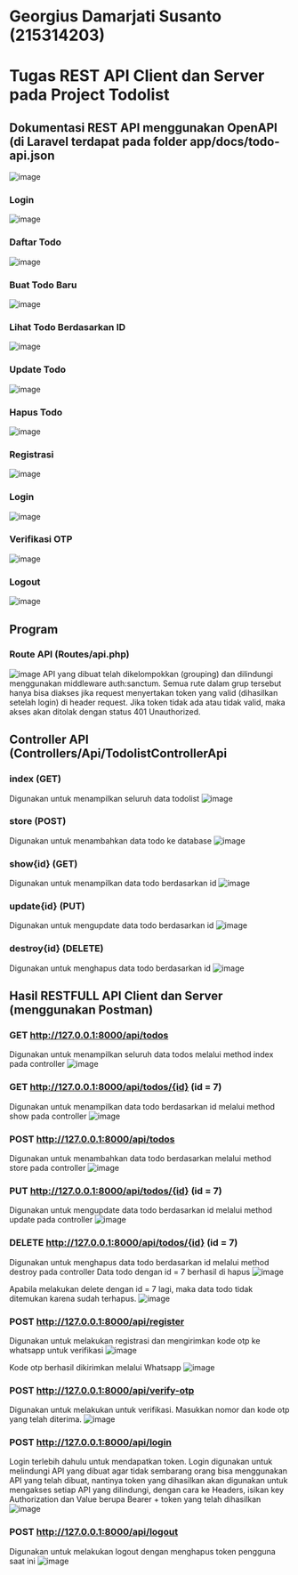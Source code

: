 # Georgius Damarjati Susanto (215314203)
# Tugas REST API Client dan Server pada Project Todolist

## Dokumentasi REST API menggunakan OpenAPI (di Laravel terdapat pada folder app/docs/todo-api.json
![image](https://github.com/user-attachments/assets/7dab3bd1-11f8-457e-8a3b-36dd39396398)


### Login
![image](https://github.com/user-attachments/assets/66d46a64-72ff-401c-ba77-041de28a6bbc)
### Daftar Todo
![image](https://github.com/user-attachments/assets/95bc4bba-ffbe-4dec-a7e1-092dacfab3c2)

### Buat Todo Baru
![image](https://github.com/user-attachments/assets/5e03c258-19f7-43b8-95d6-f78a5dfabe9a)

### Lihat Todo Berdasarkan ID
![image](https://github.com/user-attachments/assets/30eea9e5-b73c-454e-8847-861f13141947)

### Update Todo
![image](https://github.com/user-attachments/assets/c01eb3ea-1672-4eb1-8284-27e884af2478)

### Hapus Todo
![image](https://github.com/user-attachments/assets/8e5b4918-2103-4041-b1ef-bde3b28a70b0)

### Registrasi
![image](https://github.com/user-attachments/assets/aceb2be2-91f5-4099-bcce-4ac3754bece6)

### Login
![image](https://github.com/user-attachments/assets/5a50201e-f509-42c7-92cb-019c3af2536a)

### Verifikasi OTP
![image](https://github.com/user-attachments/assets/354dff7d-a57c-45e8-bede-22d36ca80095)

### Logout
![image](https://github.com/user-attachments/assets/7be4fe90-c38d-42a4-bd54-e8979cfb6dc7)


## Program
### Route API (Routes/api.php)
![image](https://github.com/user-attachments/assets/94fef1a6-26f7-46c6-86ea-c698dde57907)
API yang dibuat telah dikelompokkan (grouping) dan dilindungi menggunakan middleware auth:sanctum.
Semua rute dalam grup tersebut hanya bisa diakses jika request menyertakan token yang valid (dihasilkan setelah login) di header request. Jika token tidak ada atau tidak valid, maka akses akan ditolak dengan status 401 Unauthorized.

## Controller API (Controllers/Api/TodolistControllerApi
### index (GET)
Digunakan untuk menampilkan seluruh data todolist
![image](https://github.com/user-attachments/assets/53341d37-6f7f-434c-9087-5c138a78f0c3)

### store (POST)
Digunakan untuk menambahkan data todo ke database
![image](https://github.com/user-attachments/assets/8bbe6c4b-deff-4248-ac05-43d2bc29e30f)

### show{id} (GET)
Digunakan untuk menampilkan data todo berdasarkan id
![image](https://github.com/user-attachments/assets/3ab332ef-4d6b-447d-8922-a4e1aa659be5)

### update{id} (PUT)
Digunakan untuk mengupdate data todo berdasarkan id
![image](https://github.com/user-attachments/assets/e7f31d53-52cb-480f-b842-95b5f8843d07)

### destroy{id} (DELETE)
Digunakan untuk menghapus data todo berdasarkan id
![image](https://github.com/user-attachments/assets/9fe6176e-2323-4783-9015-845b38df7a60)


## Hasil RESTFULL API Client dan Server (menggunakan Postman)

### GET http://127.0.0.1:8000/api/todos 
Digunakan untuk menampilkan seluruh data todos melalui method index pada controller
![image](https://github.com/user-attachments/assets/472899a6-80ac-4f76-9f77-dfc664d0275a)

### GET http://127.0.0.1:8000/api/todos/{id} (id = 7)
Digunakan untuk menampilkan data todo berdasarkan id melalui method show pada controller
![image](https://github.com/user-attachments/assets/3e71142f-c88d-4bef-a834-821800d55415)

### POST http://127.0.0.1:8000/api/todos
Digunakan untuk menambahkan data todo berdasarkan melalui method store pada controller
![image](https://github.com/user-attachments/assets/e92ab8d2-c57a-4b05-a684-5d99b7bf481d)

### PUT http://127.0.0.1:8000/api/todos/{id} (id = 7)
Digunakan untuk mengupdate data todo berdasarkan id melalui method update pada controller
![image](https://github.com/user-attachments/assets/387344ba-de20-4080-a956-9b4a245d2f89)

### DELETE http://127.0.0.1:8000/api/todos/{id} (id = 7)
Digunakan untuk menghapus data todo berdasarkan id melalui method destroy pada controller
Data todo dengan id = 7 berhasil di hapus
![image](https://github.com/user-attachments/assets/d6a3bf5d-ed38-4e37-bbd3-18466054475a)

Apabila melakukan delete dengan id = 7 lagi, maka data todo tidak ditemukan karena sudah terhapus.
![image](https://github.com/user-attachments/assets/6f5bf0c2-0248-49f4-9900-d2c51e04e687)


### POST http://127.0.0.1:8000/api/register
Digunakan untuk melakukan registrasi dan mengirimkan kode otp ke whatsapp untuk verifikasi
![image](https://github.com/user-attachments/assets/54d26188-0a4c-4b06-b40a-aeea516b6d7f)

Kode otp berhasil dikirimkan melalui Whatsapp
![image](https://github.com/user-attachments/assets/2da42eaa-87f7-4a20-bc55-ddbf660ff90e)


### POST http://127.0.0.1:8000/api/verify-otp
Digunakan untuk melakukan untuk verifikasi. Masukkan nomor dan kode otp yang telah diterima.
![image](https://github.com/user-attachments/assets/f0f57f22-784a-42b2-b03e-0c9086d2efa1)


### POST http://127.0.0.1:8000/api/login
Login terlebih dahulu untuk mendapatkan token. Login digunakan untuk melindungi API yang dibuat agar tidak sembarang orang bisa menggunakan API yang telah dibuat, nantinya token yang dihasilkan akan digunakan untuk mengakses setiap API yang dilindungi, dengan cara ke Headers, isikan key Authorization dan Value berupa Bearer + token yang telah dihasilkan
![image](https://github.com/user-attachments/assets/c4e3b12f-b54e-428c-a997-999bfa092d7d)

### POST http://127.0.0.1:8000/api/logout
Digunakan untuk melakukan logout dengan menghapus token pengguna saat ini
![image](https://github.com/user-attachments/assets/b594713a-1c3d-4b7f-a72c-4cfcaa1cc0c3)
